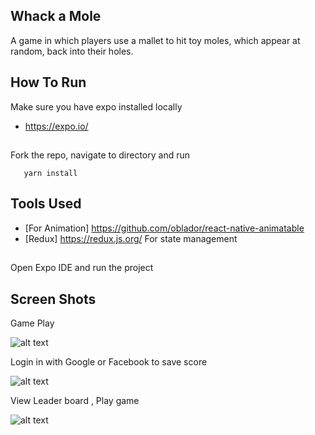 ## Whack a Mole
A game in which players use a mallet to hit toy moles, which appear at random, back into their holes.
## How To Run

Make sure you have expo installed locally
* https://expo.io/
##
 Fork the repo, navigate to directory and run
 ```
    yarn install
 ```
 ## Tools Used
 * [For Animation] https://github.com/oblador/react-native-animatable
 * [Redux] https://redux.js.org/ For state management
 ##
 Open Expo IDE and run the project

## Screen Shots

Game Play

![alt text](http://res.cloudinary.com/dd58mfinr/image/upload/c_scale,w_250/v1528296748/Screen_Shot_2018-06-06_at_3.48.40_PM_os96uy.png)

Login in with Google or Facebook to save score

![alt text](http://res.cloudinary.com/dd58mfinr/image/upload/c_scale,w_250/v1528296741/Screen_Shot_2018-06-06_at_3.48.58_PM_byrcry.png)


View Leader board , Play game

![alt text](http://res.cloudinary.com/dd58mfinr/image/upload/c_scale,w_250/v1528296730/Screen_Shot_2018-06-06_at_3.49.12_PM_jtevho.png)

